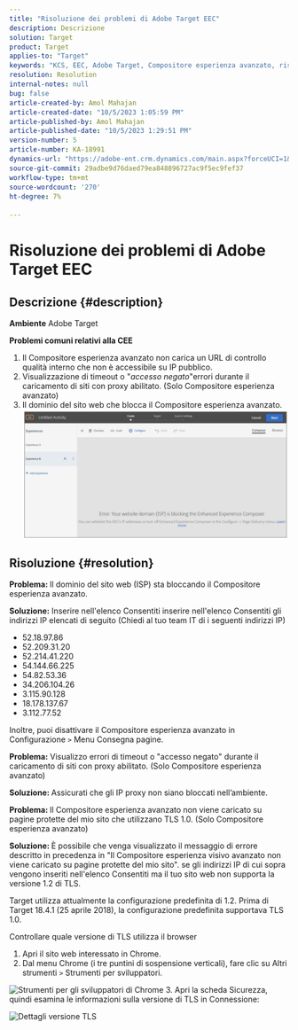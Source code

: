```yaml
---
title: "Risoluzione dei problemi di Adobe Target EEC"
description: Descrizione
solution: Target
product: Target
applies-to: "Target"
keywords: "KCS, EEC, Adobe Target, Compositore esperienza avanzato, risoluzione dei problemi"
resolution: Resolution
internal-notes: null
bug: false
article-created-by: Amol Mahajan
article-created-date: "10/5/2023 1:05:59 PM"
article-published-by: Amol Mahajan
article-published-date: "10/5/2023 1:29:51 PM"
version-number: 5
article-number: KA-18991
dynamics-url: "https://adobe-ent.crm.dynamics.com/main.aspx?forceUCI=1&pagetype=entityrecord&etn=knowledgearticle&id=4ba71ee9-7f63-ee11-be6e-6045bd006b3d"
source-git-commit: 29adbe9d76daed79ea848896727ac9f5ec9fef37
workflow-type: tm+mt
source-wordcount: '270'
ht-degree: 7%

---
```


# Risoluzione dei problemi di Adobe Target EEC

## Descrizione {#description}


<b>Ambiente</b>
Adobe Target

<b>Problemi comuni relativi alla CEE</b>
1. Il Compositore esperienza avanzato non carica un URL di controllo qualità interno che non è accessibile su IP pubblico.
2. Visualizzazione di timeout o &quot;*accesso negato*&quot;errori durante il caricamento di siti con proxy abilitato. (Solo Compositore esperienza avanzato)
3. Il dominio del sito web che blocca il Compositore esperienza avanzato.
   <br>![](assets/___4ca71ee9-7f63-ee11-be6e-6045bd006b3d___.png)

## Risoluzione {#resolution}


<b>Problema: </b>Il dominio del sito web (ISP) sta bloccando il Compositore esperienza avanzato.

<b>Soluzione:</b> Inserire nell&#39;elenco Consentiti inserire nell&#39;elenco Consentiti gli indirizzi IP elencati di seguito (Chiedi al tuo team IT di i seguenti indirizzi IP)



- 52.18.97.86
- 52.209.31.20
- 52.214.41.220
- 54.144.66.225
- 54.82.53.36
- 34.206.104.26
- 3.115.90.128
- 18.178.137.67
- 3.112.77.52


Inoltre, puoi disattivare il Compositore esperienza avanzato in Configurazione `>`  Menu Consegna pagine.





<b>Problema:</b> Visualizzo errori di timeout o &quot;accesso negato&quot; durante il caricamento di siti con proxy abilitato. (Solo Compositore esperienza avanzato)

<b>Soluzione: </b>Assicurati che gli IP proxy non siano bloccati nell’ambiente.



<b>Problema: </b>Il Compositore esperienza avanzato non viene caricato su pagine protette del mio sito che utilizzano TLS 1.0. (Solo Compositore esperienza avanzato)

<b>Soluzione: </b>È possibile che venga visualizzato il messaggio di errore descritto in precedenza in &quot;Il Compositore esperienza visivo avanzato non viene caricato su pagine protette del mio sito&quot;. se gli indirizzi IP di cui sopra vengono inseriti nell&#39;elenco Consentiti ma il tuo sito web non supporta la versione 1.2 di TLS.

Target utilizza attualmente la configurazione predefinita di 1.2. Prima di Target 18.4.1 (25 aprile 2018), la configurazione predefinita supportava TLS 1.0.

Controllare quale versione di TLS utilizza il browser
1. Apri il sito web interessato in Chrome.
2. Dal menu Chrome (i tre puntini di sospensione verticali), fare clic su Altri strumenti `>`  Strumenti per sviluppatori.

![Strumenti per gli sviluppatori di Chrome](https://experienceleague.adobe.com/docs/target/assets/chrome-developer-tools.png?lang=en)
3. Apri la scheda Sicurezza, quindi esamina le informazioni sulla versione di TLS in Connessione:

![Dettagli versione TLS](https://experienceleague.adobe.com/docs/target/assets/chrome-tls-version.png?lang=en)
